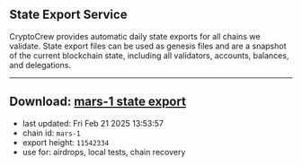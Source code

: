 ## State Export Service
CryptoCrew provides automatic daily state exports for all chains we validate. State export files can be used as genesis files and are a snapshot of the current blockchain state, including all validators, accounts, balances, and delegations.

---
**Download: [mars-1 state export](https://ccv-s3.nbg1.your-objectstorage.com/SERVICE/mars/mars-1_export_11542334.json)**
---

- last updated: Fri Feb 21 2025 13:53:57
- chain id: `mars-1`
- export height: `11542334`
- use for: airdrops, local tests, chain recovery

